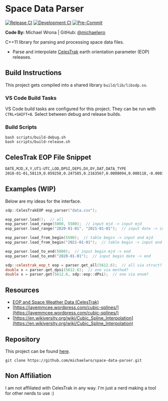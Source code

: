 # Space Data Parser

[![Release CI](https://github.com/michaelwro/space-data-parser/actions/workflows/build-test-release.yml/badge.svg)](https://github.com/michaelwro/space-data-parser/actions/workflows/build-test-release.yml) [![Development CI](https://github.com/michaelwro/space-data-parser/actions/workflows/build-test-main.yml/badge.svg)](https://github.com/michaelwro/space-data-parser/actions/workflows/build-test-main.yml) [![Pre-Commit](https://github.com/michaelwro/space-data-parser/actions/workflows/pre-commit.yml/badge.svg)](https://github.com/michaelwro/space-data-parser/actions/workflows/pre-commit.yml)

**Code By:** Michael Wrona | GitHub: [@michaelwro](https://github.com/michaelwro)

C++11 library for parsing and processing space data files.

* Parse and interpolate [CelesTrak](https://celestrak.org/SpaceData/) earth orientation parameter (EOP) releases.

## Build Instructions

This project gets compiled into a shared library `build/lib/libsdp.so`.

### VS Code Build Tasks

VS Code build tasks are configured for this project. They can be run with `CTRL+SHIFT+B`. Select between debug and release builds.

### Build Scripts

```shell
bash scripts/build-debug.sh
bash scripts/build-release.sh
```

## CelesTrak EOP File Snippet

```txt
DATE,MJD,X,Y,UT1-UTC,LOD,DPSI,DEPS,DX,DY,DAT,DATA_TYPE
2018-01-01,58119,0.059258,0.247585,0.2163567,0.0008094,0.000118,-0.000175,0.041955,0.007790,37,O
```

## Examples (WIP)

Below are my ideas for the interface.

```cpp
sdp::CelesTrakEOP eop_parser("data.csv");

eop_parser.load();  // all
eop_parser.load_range(5000, 5500);  // input mjd -> input mjd
eop_parser.load_range("2020-01-01", "2021-01-01");  // input date -> input date

eop_parser.load_from_begin(5500);  // table begin -> input end mjd
eop_parser.load_from_begin("2021-01-01");  // table begin -> input end date

eop_parser.load_to_end(5000);  // input begin mjd -> end
eop_parser.load_to_end("2020-01-01");  // input begin date -> end

sdp::celestrak_eop_t eop = parser.get_all(5612.6);  // all via struct?
double x = parser.get_dpsi(5612.6);  // one via method?
double x = parser.get(5612.6, sdp::eop::dPsi);  // one via enum?
```

## Resources

* [EOP and Space Weather Data (CelesTrak)](https://celestrak.org/SpaceData/)
* [https://jayemmcee.wordpress.com/cubic-splines/](https://jayemmcee.wordpress.com/cubic-splines/)
* [https://en.wikiversity.org/wiki/Cubic_Spline_Interpolation](https://en.wikiversity.org/wiki/Cubic_Spline_Interpolation)

## Repository

This project can be found [here](https://github.com/michaelwro/space-data-parser).

```shell
git clone https://github.com/michaelwro/space-data-parser.git
```


## Non Affiliation

I am not affiliated with CelesTrak in any way. I'm just a nerd making a tool for other nerds to use :)

